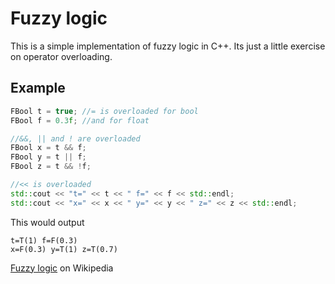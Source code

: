 # Fuzzy logic
This is a simple implementation of fuzzy logic in C++. Its just a little exercise on operator overloading.

## Example
``` cpp
FBool t = true; //= is overloaded for bool
FBool f = 0.3f; //and for float

//&&, || and ! are overloaded
FBool x = t && f;
FBool y = t || f;
FBool z = t && !f;

//<< is overloaded
std::cout << "t=" << t << " f=" << f << std::endl;
std::cout << "x=" << x << " y=" << y << " z=" << z << std::endl;
```
This would output
```
t=T(1) f=F(0.3)
x=F(0.3) y=T(1) z=T(0.7)
```
[Fuzzy logic](https://en.wikipedia.org/wiki/Fuzzy_logic) on Wikipedia